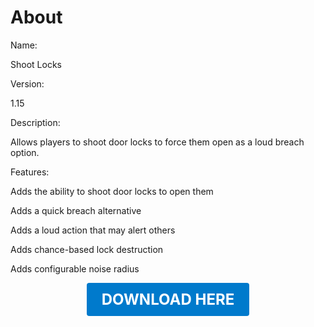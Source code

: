 # About

Name:

Shoot Locks

Version:

1.15

Description:

Allows players to shoot door locks to force them open as a loud breach option.

Features:

Adds the ability to shoot door locks to open them

Adds a quick breach alternative

Adds a loud action that may alert others

Adds chance-based lock destruction

Adds configurable noise radius

<p align="center"><a href="https://github.com/LiliaFramework/Modules/raw/refs/heads/gh-pages/shootlock.zip" style="display:inline-block;padding:12px 24px;font-size:1.5rem;font-weight:bold;text-decoration:none;color:#fff;background-color:var(--md-primary-fg-color,#007acc);border-radius:4px;">DOWNLOAD HERE</a></p>